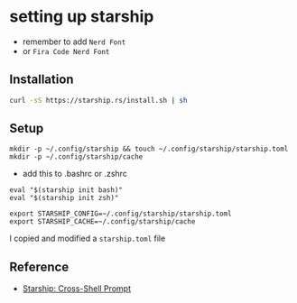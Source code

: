 # setting up starship


- remember to add `Nerd Font` 
- or `Fira Code Nerd Font`

## Installation

```bash
curl -sS https://starship.rs/install.sh | sh
```

## Setup

```
mkdir -p ~/.config/starship && touch ~/.config/starship/starship.toml
mkdir -p ~/.config/starship/cache
```

- add this to .bashrc or .zshrc
```
eval "$(starship init bash)"
eval "$(starship init zsh)"

export STARSHIP_CONFIG=~/.config/starship/starship.toml
export STARSHIP_CACHE=~/.config/starship/cache

```

I copied and modified a `starship.toml` file 

## Reference

- [Starship: Cross-Shell Prompt](https://starship.rs/)
